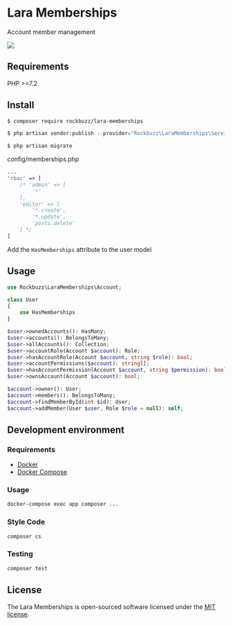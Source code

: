 # Lara Memberships

Account member management

<p><img src="https://github.com/rockbuzz/lara-memberships/workflows/Main/badge.svg"/></p>

## Requirements

PHP >=7.2

## Install

```bash
$ composer require rockbuzz/lara-memberships
```

```php
$ php artisan vendor:publish --provider="Rockbuzz\LaraMemberships\ServiceProvider"
```

```php
$ php artisan migrate
```

config/memberships.php
```php
...
'rbac' => [
    /* 'admin' => [
        '*'
    ],
    'editor' => [
        '*.create',
        '*.update',
        'posts.delete'
    ] */
]
```

Add the `HasMemberships` attribute to the user model

## Usage

```php
use Rockbuzz\LaraMemberships\Account;

class User
{
    use HasMemberships
}
```

```php
$user->ownedAccounts(): HasMany;
$user->accounts(): BelongsToMany;
$user->allAccounts(): Collection;
$user->accountRole(Account $account): Role;
$user->hasAccountRole(Account $account, string $role): bool;
$user->accountPermissions($account): string[];
$user->hasAccountPermission(Account $account, string $permission): bool;
$user->ownsAccount(Account $account): bool;
```

```php
$account->owner(): User;
$account->members(): BelongsToMany;
$account->findMemberById(int $id): User;
$account->addMember(User $user, Role $role = null): self;
```

## Development environment

### Requirements
* [Docker](https://docs.docker.com/get-docker/)
* [Docker Compose](https://docs.docker.com/compose/install/)

### Usage
```bash
docker-compose exec app composer ...
```
### Style Code

``` bash
composer cs
```
### Testing

``` bash
composer test
```

## License

The Lara Memberships is open-sourced software licensed under the [MIT license](https://opensource.org/licenses/MIT).